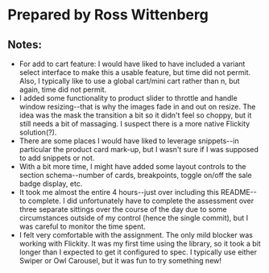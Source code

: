 # Prepared by Ross Wittenberg
## Notes:
* For add to cart feature: I would have liked to have included a variant select interface to make this a usable feature, but time did not permit. Also, I typically like to use a global cart/mini cart rather than n, but again, time did not permit.
* I added some functionality to product slider to throttle and handle window resizing--that is why the images fade in and out on resize. The idea was the mask the transition a bit so it didn't feel so choppy, but it still needs a bit of massaging. I suspect there is a more native Flickity solution(?).
* There are some places I would have liked to leverage snippets--in particular the product card mark-up, but I wasn't sure if I was supposed to add snippets or not. 
* With a bit more time, I might have added some layout controls to the section schema--number of cards, breakpoints, toggle on/off the sale badge display, etc.
* It took me almost the entire 4 hours--just over including this README--to complete. I did unfortunately have to complete the assessment over three separate sittings over the course of the day due to some circumstances outside of my control (hence the single commit), but I was careful to monitor the time spent. 
* I felt very comfortable with the assignment. The only mild blocker was working with Flickity. It was my first time using the library, so it took a bit longer than I expected to get it configured to spec. I typically use either Swiper or Owl Carousel, but it was fun to try something new!
